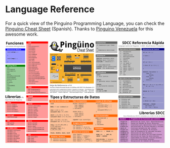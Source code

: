 # Language Reference

For a quick view of the Pinguino Programming Language, you can check the [Pinguino Cheat Sheet](/Pinguino_Cheat_Sheet.pdf) (Spanish). Thanks to [Pinguino Venezuela](https://twitter.com/pinguinove) for this awesome work.

![Pinguino-ide-toolbar](./cheat-sheet-pinguinove.png "Pinguino Cheat Sheet")
